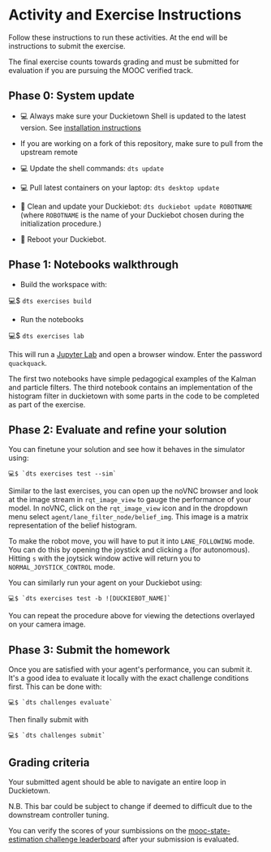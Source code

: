 # Activity and Exercise Instructions

Follow these instructions to run these activities. At the end will be instructions to submit the exercise.

The final exercise counts towards grading and must be submitted for evaluation if you are pursuing the MOOC verified track.

## Phase 0: System update

- 💻 Always make sure your Duckietown Shell is updated to the latest version. See [installation instructions](https://github.com/duckietown/duckietown-shell)

-    If you are working on a fork of this repository, make sure to pull from the upstream remote

- 💻 Update the shell commands: `dts update`

- 💻 Pull latest containers on your laptop: `dts desktop update`

- 🚙 Clean and update your Duckiebot: `dts duckiebot update ROBOTNAME` (where `ROBOTNAME` is the name of your Duckiebot chosen during the initialization procedure.)

- 🚙 Reboot your Duckiebot.


## Phase 1: Notebooks walkthrough

 - Build the workspace with:

  💻$ `dts exercises build`
  
 - Run the notebooks 

  💻$ `dts exercises lab `
  
This will run a [Jupyter Lab][lab] and open a browser window. Enter the password `quackquack`.

[lab]: https://jupyterlab.readthedocs.io/en/stable/

The first two notebooks have simple pedagogical examples of the Kalman and particle filters. 
The third notebook contains an implementation of the histogram filter in duckietown with some parts in 
the code to be completed as part of the exercise. 


## Phase 2: Evaluate and refine your  solution

You can finetune your solution and see how it behaves in the simulator using:

    💻$ `dts exercises test --sim` 

Similar to the last exercises, you can open up the noVNC browser and look at the image stream in `rqt_image_view` to 
gauge the performance of your model. In noVNC, click on the `rqt_image_view` icon and in the dropdown menu select 
`agent/lane_filter_node/belief_img`. This image is a matrix representation of the belief histogram.

To make the robot move, you will have to put it into `LANE_FOLLOWING` mode. You can do this by opening the joystick
and clicking `a` (for autonomous). Hitting `s` with the joytsick window active will return you to 
`NORMAL_JOYSTICK_CONTROL` mode.

You can similarly run your agent on your Duckiebot using:

    💻$ `dts exercises test -b ![DUCKIEBOT_NAME]`

You can repeat the procedure above for viewing the detections overlayed on your camera image.


## Phase 3: Submit the homework

Once you are satisfied with your agent's performance, you can submit it. It's a good idea to evaluate it locally with the exact challenge conditions first. This can be done with:

    💻$ `dts challenges evaluate`
    
Then finally submit with 

    💻$ `dts challenges submit`


## Grading criteria

Your submitted agent should be able to navigate an entire loop in Duckietown. 

N.B. This bar could be subject to change if deemed to difficult due to the downstream controller tuning.

You can verify the scores of your sumbissions on the [mooc-state-estimation challenge leaderboard](https://challenges.duckietown.org/v4/humans/challenges/mooc-state-estimation/leaderboard) after your submission is evaluated.